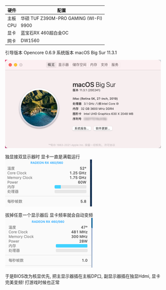 |  硬件   | 配置  |
|  ----  | ----  |
| 主板  | 华硕 TUF Z390M-PRO GAMING (WI-FI) |
| CPU  | 9900 |
| 显卡	| 蓝宝石RX 460超白金OC |
| 网卡	| DW1560 |

引导版本 Opencore 0.6.9
系统版本 macOS Big Sur 11.3.1

![](https://github.com/cloudk/ASUS-TUF-Z390M-PRO-OPENCORE/blob/main/1.png)

独显接双显示器时 显卡一直是满载运行
![](https://github.com/cloudk/ASUS-TUF-Z390M-PRO-OPENCORE/blob/main/2.png)

拔掉任意一个显示器后 显卡频率就会自动变频
![](https://github.com/cloudk/ASUS-TUF-Z390M-PRO-OPENCORE/blob/main/3.png)

于是BIOS改为核显优先, 把主显示器插在主板DP口, 副显示器插在独显Hdmi, 显卡完美变频! 打游戏时候也正常